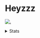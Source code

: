 # Heyzzz  

[![.](https://skillicons.dev/icons?i=js,java)](https://skillicons.dev)  

<details>
<summary>Stats</summary
<!--START_SECTION:waka-->

```txt
TypeScript   8 hrs 45 mins   ██████████████████████▒░░   89.22 %
CSS          41 mins         █▓░░░░░░░░░░░░░░░░░░░░░░░   07.07 %
Markdown     13 mins         ▓░░░░░░░░░░░░░░░░░░░░░░░░   02.29 %
HTML         3 mins          ░░░░░░░░░░░░░░░░░░░░░░░░░   00.63 %
INI          3 mins          ░░░░░░░░░░░░░░░░░░░░░░░░░   00.58 %
```

<!--END_SECTION:waka-->
</details>
